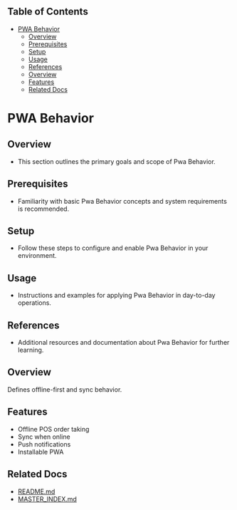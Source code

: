 <!-- START doctoc generated TOC please keep comment here to allow auto update -->
<!-- DON'T EDIT THIS SECTION, INSTEAD RE-RUN doctoc TO UPDATE -->
## Table of Contents

- [PWA Behavior](#pwa-behavior)
  - [Overview](#overview)
  - [Prerequisites](#prerequisites)
  - [Setup](#setup)
  - [Usage](#usage)
  - [References](#references)
  - [Overview](#overview-1)
  - [Features](#features)
  - [Related Docs](#related-docs)

<!-- END doctoc generated TOC please keep comment here to allow auto update -->

# PWA Behavior

## Overview
- This section outlines the primary goals and scope of Pwa Behavior.

## Prerequisites
- Familiarity with basic Pwa Behavior concepts and system requirements is recommended.

## Setup
- Follow these steps to configure and enable Pwa Behavior in your environment.

## Usage
- Instructions and examples for applying Pwa Behavior in day-to-day operations.

## References
- Additional resources and documentation about Pwa Behavior for further learning.


## Overview
Defines offline-first and sync behavior.

## Features
- Offline POS order taking
- Sync when online
- Push notifications
- Installable PWA

## Related Docs
- [README.md](README.md)
- [MASTER_INDEX.md](MASTER_INDEX.md)

